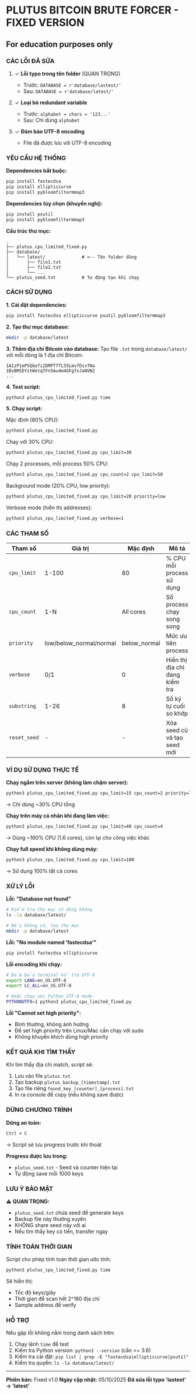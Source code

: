 # PLUTUS BITCOIN BRUTE FORCER - FIXED VERSION
## For education purposes only

### CÁC LỖI ĐÃ SỬA

1. ✓ **Lỗi typo trong tên folder** (QUAN TRỌNG)
   - Trước: `DATABASE = r'database/lastest/'`
   - Sau: `DATABASE = r'database/latest/'`

2. ✓ **Loại bỏ redundant variable**
   - Trước: `alphabet = chars = '123...'`
   - Sau: Chỉ dùng `alphabet`

3. ✓ **Đảm bảo UTF-8 encoding**
   - File đã được lưu với UTF-8 encoding

### YÊU CẦU HỆ THỐNG

**Dependencies bắt buộc:**
```bash
pip install fastecdsa
pip install ellipticcurve
pip install pybloomfiltermmap3
```

**Dependencies tùy chọn (khuyến nghị):**
```bash
pip install psutil  
pip install pybloomfiltermmap3
```

**Cấu trúc thư mục:**
```
.
├── plutus_cpu_limited_fixed.py
├── database/
│   └── latest/              # <-- Tên folder đúng
│       ├── file1.txt
│       ├── file2.txt
│       └── ...
└── plutus_seed.txt          # Tự động tạo khi chạy
```

### CÁCH SỬ DỤNG

**1. Cài đặt dependencies:**
```bash
pip install fastecdsa ellipticcurve psutil pybloomfiltermmap3
```

**2. Tạo thư mục database:**
```bash
mkdir -p database/latest
```

**3. Thêm địa chỉ Bitcoin vào database:**
Tạo file `.txt` trong `database/latest/` với mỗi dòng là 1 địa chỉ Bitcoin:
```
1A1zP1eP5QGefi2DMPTfTL5SLmv7DivfNa
1BvBMSEYstWetqTFn5Au4m4GFg7xJaNVN2
...
```

**4. Test script:**
```bash
python3 plutus_cpu_limited_fixed.py time
```

**5. Chạy script:**

Mặc định (80% CPU):
```bash
python3 plutus_cpu_limited_fixed.py
```

Chạy với 30% CPU:
```bash
python3 plutus_cpu_limited_fixed.py cpu_limit=30
```

Chạy 2 processes, mỗi process 50% CPU:
```bash
python3 plutus_cpu_limited_fixed.py cpu_count=2 cpu_limit=50
```

Background mode (20% CPU, low priority):
```bash
python3 plutus_cpu_limited_fixed.py cpu_limit=20 priority=low
```

Verbose mode (hiển thị addresses):
```bash
python3 plutus_cpu_limited_fixed.py verbose=1
```

### CÁC THAM SỐ

| Tham số | Giá trị | Mặc định | Mô tả |
|---------|---------|----------|-------|
| `cpu_limit` | 1-100 | 80 | % CPU mỗi process sử dụng |
| `cpu_count` | 1-N | All cores | Số process chạy song song |
| `priority` | low/below_normal/normal | below_normal | Mức ưu tiên process |
| `verbose` | 0/1 | 0 | Hiển thị địa chỉ đang kiểm tra |
| `substring` | 1-26 | 8 | Số ký tự cuối so khớp |
| `reset_seed` | - | - | Xóa seed cũ và tạo seed mới |

### VÍ DỤ SỬ DỤNG THỰC TẾ

**Chạy ngầm trên server (không làm chậm server):**
```bash
python3 plutus_cpu_limited_fixed.py cpu_limit=15 cpu_count=2 priority=low
```
→ Chỉ dùng ~30% CPU tổng

**Chạy trên máy cá nhân khi đang làm việc:**
```bash
python3 plutus_cpu_limited_fixed.py cpu_limit=40 cpu_count=4
```
→ Dùng ~160% CPU (1.6 cores), còn lại cho công việc khác

**Chạy full speed khi không dùng máy:**
```bash
python3 plutus_cpu_limited_fixed.py cpu_limit=100
```
→ Sử dụng 100% tất cả cores

### XỬ LÝ LỖI

**Lỗi: "Database not found"**
```bash
# Kiểm tra thư mục có đúng không
ls -la database/latest/

# Nếu không có, tạo thư mục
mkdir -p database/latest
```

**Lỗi: "No module named 'fastecdsa'"**
```bash
pip install fastecdsa ellipticcurve
```

**Lỗi encoding khi chạy:**
```bash
# Đảm bảo terminal hỗ trợ UTF-8
export LANG=en_US.UTF-8
export LC_ALL=en_US.UTF-8

# Hoặc chạy với Python UTF-8 mode
PYTHONUTF8=1 python3 plutus_cpu_limited_fixed.py
```

**Lỗi "Cannot set high priority":**
- Bình thường, không ảnh hưởng
- Để set high priority trên Linux/Mac cần chạy với sudo
- Không khuyến khích dùng high priority

### KẾT QUẢ KHI TÌM THẤY

Khi tìm thấy địa chỉ match, script sẽ:
1. Lưu vào file `plutus.txt`
2. Tạo backup `plutus_backup_[timestamp].txt`
3. Tạo file riêng `found_key_[counter]_[process].txt`
4. In ra console để copy (nếu không save được)

### DỪNG CHƯƠNG TRÌNH

**Dừng an toàn:**
```bash
Ctrl + C
```
→ Script sẽ lưu progress trước khi thoát

**Progress được lưu trong:**
- `plutus_seed.txt` - Seed và counter hiện tại
- Tự động save mỗi 1000 keys

### LƯU Ý BẢO MẬT

⚠️ **QUAN TRỌNG:**
- `plutus_seed.txt` chứa seed để generate keys
- Backup file này thường xuyên
- KHÔNG share seed này với ai
- Nếu tìm thấy key có tiền, transfer ngay

### TÍNH TOÁN THỜI GIAN

Script cho phép tính toán thời gian ước tính:
```bash
python3 plutus_cpu_limited_fixed.py time
```

Sẽ hiển thị:
- Tốc độ keys/giây
- Thời gian để scan hết 2^160 địa chỉ
- Sample address để verify

### HỖ TRỢ

Nếu gặp lỗi không nằm trong danh sách trên:
1. Chạy lệnh `time` để test
2. Kiểm tra Python version: `python3 --version` (cần >= 3.6)
3. Kiểm tra cài đặt: `pip list | grep -E "fastecdsa|ellipticcurve|psutil"`
4. Kiểm tra quyền: `ls -la database/latest/`

---

**Phiên bản:** Fixed v1.0
**Ngày cập nhật:** 05/10/2025
**Đã sửa lỗi typo 'lastest' → 'latest'**
